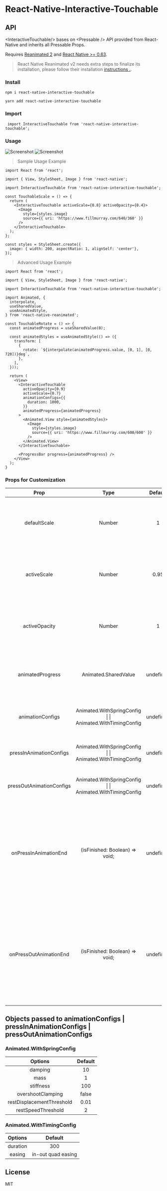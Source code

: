 # React-Native-Interactive-Touchable

## API

\<InteractiveTouchable\/> bases on \<Pressable \/> API provided from React-Native and inherits all Pressable Props.

Requires [Reanimated 2](https://github.com/software-mansion/react-native-reanimated) and [React Native >= 0.63](https://github.com/facebook/react-native).

> React Native Reanimated v2 needs extra steps to finalize its installation, please follow their installation [instructions .](https://docs.swmansion.com/react-native-reanimated/docs/fundamentals/installation).

### Install
```
npm i react-native-interactive-touchable
```

```
yarn add react-native-interactive-touchable
```

### Import 
```
 import InteractiveTouchable from 'react-native-interactive-touchable';
```

### Usage

![Screenshot](./screenshots/scaleInteraction.gif)
![Screenshot](./screenshots/progressInteraction.gif)



> Sample Usage Example

```
import React from 'react';

import { View, StyleSheet, Image } from 'react-native';

import InteractiveTouchable from 'react-native-interactive-touchable';

const TouchableScale = () => {
  return (
    <InteractiveTouchable activeScale={0.8} activeOpacity={0.4}>
      <Image
        style={styles.image}
        source={{ uri: 'https://www.fillmurray.com/640/360' }}
      />
    </InteractiveTouchable>
  );
};

const styles = StyleSheet.create({
  image: { width: 200, aspectRatio: 1, alignSelf: 'center'},
});

```

> Advanced Usage Example

```
import React from 'react';

import { View, StyleSheet, Image } from 'react-native';

import InteractiveTouchable from 'react-native-interactive-touchable';

import Animated, {
  interpolate,
  useSharedValue,
  useAnimatedStyle,
} from 'react-native-reanimated';

const TouchableRotate = () => {
  const animatedProgress = useSharedValue(0);

  const animatedStyles = useAnimatedStyle(() => ({
    transform: [
      {
        rotate: `${interpolate(animatedProgress.value, [0, 1], [0, 720])}deg`,
      },
    ],
  }));

  return (
    <View>
      <InteractiveTouchable
        activeOpacity={0.9}
        activeScale={0.7}
        animationConfigs={{
          duration: 1000,
        }}
        animatedProgress={animatedProgress}
      >
        <Animated.View style={animatedStyles}>
          <Image
            style={styles.image}
            source={{ uri: 'https://www.fillmurray.com/600/600' }}
          />
        </Animated.View>
      </InteractiveTouchable>

      <ProgressBar progress={animatedProgress} />
    </View>
  );
}

```

### Props for Customization 

| Prop                    | Type                  | Default      | Description                                        |
| :---------------------: | :----------:          | :----------: | :------------------------------------------------: |
| defaultScale            | Number                | 1            | Determines what the scale of the wrapped view should be when touch is not active                                                |
| activeScale             | Number                | 0.95         | Determines what the scale of the wrapped view should be when touch is active                                                                                                   |
| activeOpacity           | Number                | 1            | Determines what the opacity of the wrapped view should be when touch is not active                                                
| animatedProgress        | Animated.SharedValue  | undefined    | Animated value to be used as a callback for the index node internally.                   |
| animationConfigs        | Animated.WithSpringConfig \| \| Animated.WithTimingConfig                | undefined    | Object carrying pressIn and pressOut animation configuration. |
| pressInAnimationConfigs | Animated.WithSpringConfig \| \| Animated.WithTimingConfig                | undefined    | Object carrying pressIn animation configuration.             |
| pressOutAnimationConfigs| Animated.WithSpringConfig \| \| Animated.WithTimingConfig                | undefined    | Object carrying pressOut animation configuration.              |
| onPressInAnimationEnd   | (isFinished: Boolean) => void;              | undefined  | The provided function will be called when the animation is complete. In case the animation is cancelled, the callback will receive false as the argument, otherwise it will receive true. |
| onPressOutAnimationEnd  | (isFinished: Boolean) => void;                | undefined          | The provided function will be called when the animation is complete. In case the animation is cancelled, the callback will receive false as the argument, otherwise it will receive true.                             |

## Objects passed to animationConfigs | pressInAnimationConfigs | pressOutAnimationConfigs

### Animated.WithSpringConfig
| Options                   | Default  |  
| :-----------------------: | :------: |
| damping                   | 10       |
| mass                      | 1        | 
| stiffness                 | 100      | 
| overshootClamping         | false    | 
| restDisplacementThreshold | 0.01     | 
| restSpeedThreshold        | 2        | 

### Animated.WithTimingConfig
| Options   | Default              |  
| :-------: | :------------------: |
| duration  | 300                  |
| easing    | in-out quad easing   | 


## License

MIT
